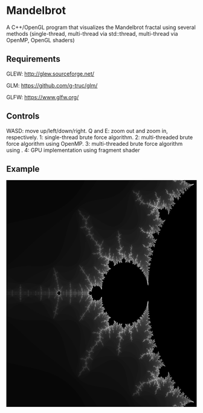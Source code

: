 # Mandelbrot
A C++/OpenGL program that visualizes the Mandelbrot fractal using several methods (single-thread, multi-thread via std::thread, multi-thread via OpenMP, OpenGL shaders)  

## Requirements
GLEW: http://glew.sourceforge.net/

GLM: https://github.com/g-truc/glm/

GLFW: https://www.glfw.org/

## Controls
WASD: move up/left/down/right.
Q and E: zoom out and zoom in, respectively.
1: single-thread brute force algorithm.
2: multi-threaded brute force algorithm using OpenMP.
3: multi-threaded brute force algorithm using <thread>.
4: GPU implementation using fragment shader

## Example
<img src="example.png" width="600" height="600">
